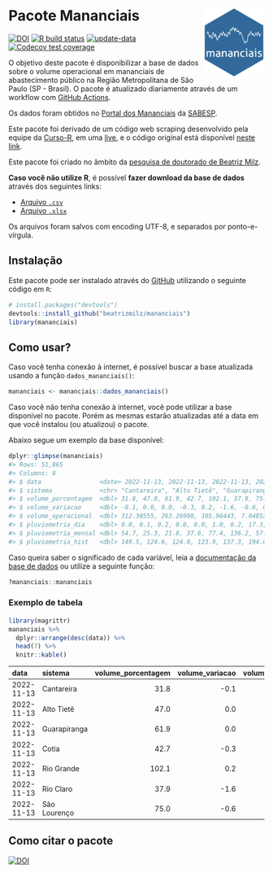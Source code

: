
<!-- README.md is generated from README.Rmd. Please edit that file -->

# Pacote Mananciais <img src="man/figures/hexlogo.png" align="right" width = "120px"/>

<!-- badges: start -->

[![DOI](https://zenodo.org/badge/DOI/10.5281/zenodo.4733056.svg)](https://doi.org/10.5281/zenodo.4733056)
[![R build
status](https://github.com/beatrizmilz/mananciais/workflows/R-CMD-check/badge.svg)](https://github.com/beatrizmilz/mananciais/actions)
[![update-data](https://github.com/beatrizmilz/mananciais/actions/workflows/2-update_data.yaml/badge.svg)](https://github.com/beatrizmilz/mananciais/actions/workflows/2-update_data.yaml)
[![Codecov test
coverage](https://codecov.io/gh/beatrizmilz/mananciais/branch/master/graph/badge.svg)](https://codecov.io/gh/beatrizmilz/mananciais?branch=master)
<!-- badges: end -->

O objetivo deste pacote é disponibilizar a base de dados sobre o volume
operacional em mananciais de abastecimento público na Região
Metropolitana de São Paulo (SP - Brasil). O pacote é atualizado
diariamente através de um workflow com [GitHub
Actions](https://github.com/beatrizmilz/mananciais/actions).

Os dados foram obtidos no [Portal dos
Mananciais](http://mananciais.sabesp.com.br/Situacao) da
[SABESP](http://site.sabesp.com.br/site/Default.aspx).

Este pacote foi derivado de um código web scraping desenvolvido pela
equipe da [Curso-R](https://www.curso-r.com/), em uma
[live](https://youtu.be/jvZIxrMmOcQ), e o código original está
disponível [neste
link](https://github.com/curso-r/lives/blob/master/drafts/20200730_scraper_sabesp.R).

Este pacote foi criado no âmbito da [pesquisa de doutorado de Beatriz
Milz](https://beatrizmilz.github.io/tese/).

**Caso você não utilize R**, é possível **fazer download da base de
dados** através dos seguintes links:

- [Arquivo
  `.csv`](https://github.com/beatrizmilz/mananciais/raw/master/inst/extdata/mananciais.csv)
- [Arquivo
  `.xlsx`](https://github.com/beatrizmilz/mananciais/blob/master/inst/extdata/mananciais.xlsx?raw=true)

Os arquivos foram salvos com encoding UTF-8, e separados por
ponto-e-vírgula.

## Instalação

Este pacote pode ser instalado através do [GitHub](https://github.com/)
utilizando o seguinte código em `R`:

``` r
# install.packages("devtools")
devtools::install_github("beatrizmilz/mananciais")
library(mananciais)
```

## Como usar?

Caso você tenha conexão à internet, é possível buscar a base atualizada
usando a função `dados_mananciais()`:

``` r
mananciais <- mananciais::dados_mananciais() 
```

Caso você não tenha conexão à internet, você pode utilizar a base
disponível no pacote. Porém as mesmas estarão atualizadas até a data em
que você instalou (ou atualizou) o pacote.

Abaixo segue um exemplo da base disponível:

``` r
dplyr::glimpse(mananciais)
#> Rows: 51,865
#> Columns: 8
#> $ data                <date> 2022-11-13, 2022-11-13, 2022-11-13, 2022-11-13, 2…
#> $ sistema             <chr> "Cantareira", "Alto Tietê", "Guarapiranga", "Cotia…
#> $ volume_porcentagem  <dbl> 31.8, 47.0, 61.9, 42.7, 102.1, 37.9, 75.0, 31.9, 4…
#> $ volume_variacao     <dbl> -0.1, 0.0, 0.0, -0.3, 0.2, -1.6, -0.6, 0.0, 0.0, 0…
#> $ volume_operacional  <dbl> 312.30555, 263.26990, 105.96443, 7.04852, 114.4862…
#> $ pluviometria_dia    <dbl> 0.0, 0.1, 0.2, 0.0, 0.0, 1.0, 0.2, 17.3, 8.7, 7.6,…
#> $ pluviometria_mensal <dbl> 54.7, 25.3, 21.8, 37.6, 77.4, 136.2, 57.6, 54.7, 2…
#> $ pluviometria_hist   <dbl> 149.5, 124.6, 124.0, 123.9, 137.3, 194.0, 151.2, 1…
```

Caso queira saber o significado de cada variável, leia a [documentação
da base de
dados](https://beatrizmilz.github.io/mananciais/reference/mananciais.html)
ou utilize a seguinte função:

``` r
?mananciais::mananciais
```

### Exemplo de tabela

``` r
library(magrittr)
mananciais %>% 
  dplyr::arrange(desc(data)) %>% 
  head(7) %>%
  knitr::kable()
```

| data       | sistema      | volume_porcentagem | volume_variacao | volume_operacional | pluviometria_dia | pluviometria_mensal | pluviometria_hist |
|:-----------|:-------------|-------------------:|----------------:|-------------------:|-----------------:|--------------------:|------------------:|
| 2022-11-13 | Cantareira   |               31.8 |            -0.1 |          312.30555 |              0.0 |                54.7 |             149.5 |
| 2022-11-13 | Alto Tietê   |               47.0 |             0.0 |          263.26990 |              0.1 |                25.3 |             124.6 |
| 2022-11-13 | Guarapiranga |               61.9 |             0.0 |          105.96443 |              0.2 |                21.8 |             124.0 |
| 2022-11-13 | Cotia        |               42.7 |            -0.3 |            7.04852 |              0.0 |                37.6 |             123.9 |
| 2022-11-13 | Rio Grande   |              102.1 |             0.2 |          114.48627 |              0.0 |                77.4 |             137.3 |
| 2022-11-13 | Rio Claro    |               37.9 |            -1.6 |            5.17966 |              1.0 |               136.2 |             194.0 |
| 2022-11-13 | São Lourenço |               75.0 |            -0.6 |           66.63524 |              0.2 |                57.6 |             151.2 |

## Como citar o pacote

[![DOI](https://zenodo.org/badge/DOI/10.5281/zenodo.4733056.svg)](https://doi.org/10.5281/zenodo.4733056)
